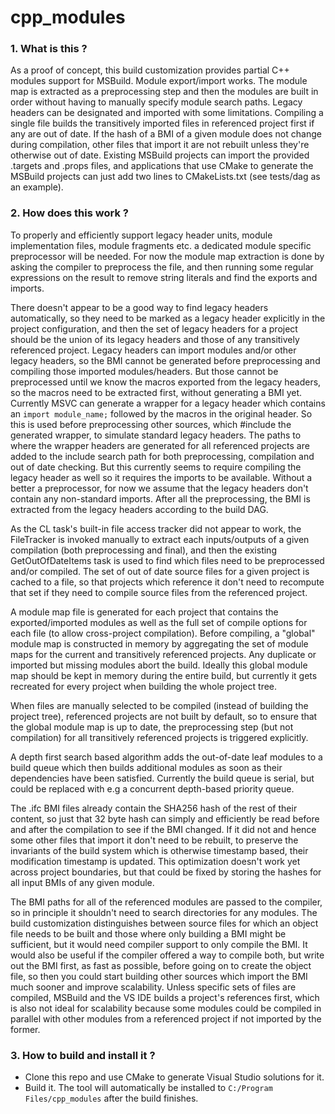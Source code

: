 # cpp_modules

### 1. What is this ?

As a proof of concept, this build customization provides partial C++ modules support for MSBuild. Module export/import works. The module map is extracted as a preprocessing step and then the modules are built in order without having to manually specify module search paths. Legacy headers can be designated and imported with some limitations. Compiling a single file builds the transitively imported files in referenced project first if any are out of date. If the hash of a BMI of a given module does not change during compilation, other files that import it are not rebuilt unless they're otherwise out of date. Existing MSBuild projects can import the provided .targets and .props files, and applications that use CMake to generate the MSBuild projects can just add two lines to CMakeLists.txt (see tests/dag as an example).

### 2. How does this work ?

To properly and efficiently support legacy header units, module implementation files, module fragments etc. a dedicated module specific preprocessor will be needed. For now the module map extraction is done by asking the compiler to preprocess the file, and then running some regular expressions on the result to remove string literals and find the exports and imports.

There doesn't appear to be a good way to find legacy headers automatically, so they need to be marked as a legacy header explicitly in the project configuration, and then the set of legacy headers for a project should be the union of its legacy headers and those of any transitively referenced project. Legacy headers can import modules and/or other legacy headers, so the BMI cannot be generated before preprocessing and compiling those imported modules/headers. But those cannot be preprocessed until we know the macros exported from the legacy headers, so the macros need to be extracted first, without generating a BMI yet. Currently MSVC can generate a wrapper for a legacy header which contains an `import module_name;` followed by the macros in the original header. So this is used before preprocessing other sources, which #include the generated wrapper, to simulate standard legacy headers. The paths to where the wrapper headers are generated for all referenced projects are added to the include search path for both preprocessing, compilation and out of date checking. But this currently seems to require compiling the legacy header as well so it requires the imports to be available. Without a better a preprocessor, for now we assume that the legacy headers don't contain any non-standard imports. After all the preprocessing, the BMI is extracted from the legacy headers according to the build DAG.

As the CL task's built-in file access tracker did not appear to work, the FileTracker is invoked manually to extract each inputs/outputs of a given compilation (both preprocessing and final), and then the existing GetOutOfDateItems task is used to find which files need to be preprocessed and/or compiled. The set of out of date source files for a given project is cached to a file, so that projects which reference it don't need to recompute that set if they need to compile source files from the referenced project.

A module map file is generated for each project that contains the exported/imported modules as well as the full set of compile options for each file (to allow cross-project compilation). Before compiling, a "global" module map is constructed in memory by aggregating the set of module maps for the current and transitively referenced projects. Any duplicate or imported but missing modules abort the build. Ideally this global module map should be kept in memory during the entire build, but currently it gets recreated for every project when building the whole project tree.

When files are manually selected to be compiled (instead of building the project tree), referenced projects are not built by default, so to ensure that the global module map is up to date, the preprocessing step (but not compilation) for all transitively referenced projects is triggered explicitly.

A depth first search based algorithm adds the out-of-date leaf modules to a build queue which then builds additional modules as soon as their dependencies have been satisfied. Currently the build queue is serial, but could be replaced with e.g a concurrent depth-based priority queue.

The .ifc BMI files already contain the SHA256 hash of the rest of their content, so just that 32 byte hash can simply and efficiently be read before and after the compilation to see if the BMI changed. If it did not and hence some other files that import it don't need to be rebuilt, to preserve the invariants of the build system which is otherwise timestamp based, their modification timestamp is updated. This optimization doesn't work yet across project boundaries, but that could be fixed by storing the hashes for all input BMIs of any given module.

The BMI paths for all of the referenced modules are passed to the compiler, so in principle it shouldn't need to search directories for any modules. The build customization distinguishes between source files for which an object file needs to be built and those where only building a BMI might be sufficient, but it would need compiler support to only compile the BMI. It would also be useful if the compiler offered a way to compile both, but write out the BMI first, as fast as possible, before going on to create the object file, so then you could start building other sources which import the BMI much sooner and improve scalability. Unless specific sets of files are compiled, MSBuild and the VS IDE builds a project's references first, which is also not ideal for scalability because some modules could be compiled in parallel with other modules from a referenced project if not imported by the former.

### 3. How to build and install it ?

- Clone this repo and use CMake to generate Visual Studio solutions for it.
- Build it. The tool will automatically be installed to `C:/Program Files/cpp_modules` after the build finishes. 
